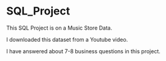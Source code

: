 # SQL_Project
This SQL Project is on a Music Store Data.

I downloaded this dataset from a Youtube video.

I have answered about 7-8 business questions in this project.
